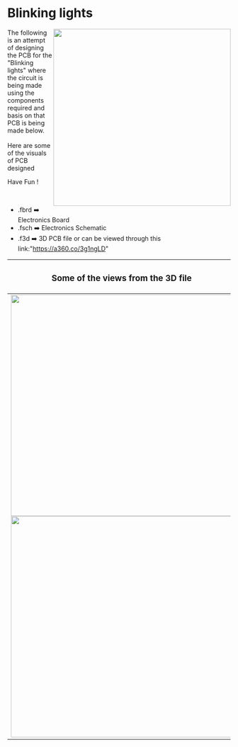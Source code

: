

<h1>Blinking lights</h1>

<div>
   <img width="400" align=right src="https://github.com/Curovearth/Dive-into-Electronics/blob/main/PCB%20Designs/01-blinking%20lights/pcb.png"/>
   <p>The following is an attempt of designing the PCB for the "Blinking lights" where the circuit is being made using the components required and basis on that PCB is being made below. <br><br>Here are some of the visuals of PCB designed<br>
        
   Have Fun !
  </p>
<br>

   - .fbrd ➡️ Electronics Board
   - .fsch ➡️ Electronics Schematic
   - .f3d  ➡️ 3D PCB file or can be viewed through this link:"https://a360.co/3g1ngLD"
   
<div align=center>
   
| <h3>Some of the views from the 3D file</h2> | <h3>Schematic Diagram for PCB</h3> |      
| --- | --- |
| <img width=500 align=center src="https://github.com/Curovearth/Dive-into-Electronics/blob/main/PCB%20Designs/01-blinking%20lights/img1.png"><br><img width=500 align=center src="https://github.com/Curovearth/Dive-into-Electronics/blob/main/PCB%20Designs/01-blinking%20lights/img2.png"> |    <img width="500" src="https://github.com/Curovearth/Dive-into-Electronics/blob/main/PCB%20Designs/01-blinking%20lights/sch.png"> | 
 
</div>

 
